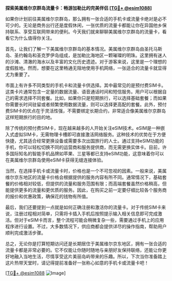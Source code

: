 **探索美属维尔京群岛流量卡：畅游加勒比的完美伴侣 [[TG💪+ @esim1088](https://t.me/s/esim1088)]**

如果你计划前往美属维尔京群岛，那么拥有一张合适的手机卡或流量卡绝对是必不可少的。无论是商务出行还是度假休闲，一张优质的流量卡都能让你在异国他乡保持联系、享受互联网带来的便利。今天我们就来聊聊美属维尔京群岛的流量卡，看看它为什么值得你关注。

首先，让我们了解一下美属维尔京群岛的基本情况。美属维尔京群岛由圣托马斯岛、圣约翰岛和圣克罗伊岛组成，是加勒比海地区一颗璀璨的明珠。这里拥有迷人的沙滩、清澈的海水以及丰富的文化历史遗迹。对于游客来说，这里是一个理想的度假胜地。然而，想要在这里畅通无阻地使用手机网络，一张适合的流量卡就显得尤为重要了。

市面上有许多不同类型的手机卡和流量卡供选择。其中最常见的是预付费SIM卡。这类卡片通常包含一定量的数据流量、语音通话时间和短信服务。用户可以根据自己的需求选择不同套餐。比如，如果你只是短期旅行，可以选择基础套餐；而如果你需要长时间驻留或者频繁使用数据流量，则可以选择更高配的套餐。此外，预付费SIM卡的优点在于灵活性强，不需要绑定长期合约，非常适合像美属维尔京群岛这样短期旅行的目的地。

除了传统的预付费SIM卡，现在越来越多的人开始关注eSIM技术。eSIM是一种嵌入式虚拟SIM卡，无需物理卡槽即可直接激活网络服务。这种技术的优势在于方便快捷，尤其适合经常更换设备或需要多次出国旅行的人士。通过支持eSIM功能的手机，你可以轻松切换不同的运营商和服务提供商，而无需更换实体卡。目前，许多国际知名的智能手机品牌如苹果、三星等都已支持eSIM功能，这意味着你可以在美属维尔京群岛使用eSIM卡获得无缝连接体验。

当然，在选择手机卡或流量卡时，价格也是一个不可忽视的因素。一般来说，美属维尔京东地区的流量卡价格会根据提供的服务内容有所不同。通常情况下，基础套餐的价格相对较低，但提供的流量和服务范围有限；而高端套餐虽然价格稍高，但能提供更多的流量和更优质的服务。因此，在购买之前一定要仔细比较各个服务商的报价和优惠政策，确保花的钱物有所值。

最后，我们还要提到一点就是如何正确注册和激活你的流量卡。对于传统SIM卡来说，注册过程相对简单，只需将卡插入手机后按照提示输入相关信息即可完成激活。但对于eSIM卡而言，整个流程可能会稍微复杂一些，需要通过手机上的应用程序进行设置。不过，大多数情况下，供应商都会提供详尽的操作指南，帮助用户顺利完成激活步骤。

总之，无论你是打算短期访问还是长期居住于美属维尔京东地区，拥有一张合适的流量卡都是非常必要的。它不仅能让你随时随地与亲朋好友保持联络，还能让你更好地融入当地生活，尽情享受这片美丽岛屿带来的乐趣。所以，下次当你准备踏上这片热带天堂时，请记得提前准备好一张称心如意的手机卡或流量卡吧！

[[TG💪+ @esim1088](https://t.me/s/esim1088) ![Image](https://i.postimg.cc/4NQfJmqS/Snipaste-2025-05-13-00-14-12.png)]